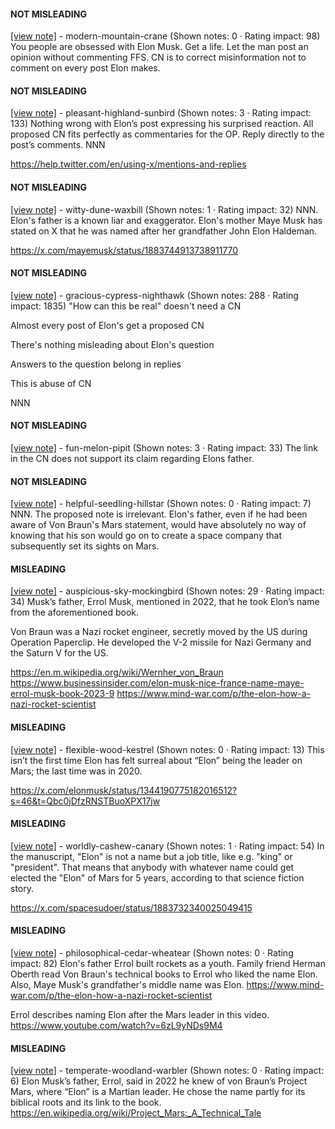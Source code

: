 #### NOT MISLEADING

[[view note]](https://x.com/i/birdwatch/n/1883943592646807787) - modern-mountain-crane (Shown notes: 0 · Rating impact: 98)
You people are obsessed with Elon Musk. Get a life. Let the man post an opinion without commenting FFS. CN is to correct misinformation not to comment on every post Elon makes. 

#### NOT MISLEADING

[[view note]](https://x.com/i/birdwatch/n/1883890818957934612) - pleasant-highland-sunbird (Shown notes: 3 · Rating impact: 133)
Nothing wrong with Elon’s post expressing his  surprised reaction.
All proposed CN fits perfectly as commentaries for the OP. Reply directly to the post’s comments. NNN

https://help.twitter.com/en/using-x/mentions-and-replies

#### NOT MISLEADING

[[view note]](https://x.com/i/birdwatch/n/1883867920612106690) - witty-dune-waxbill (Shown notes: 1 · Rating impact: 32)
NNN. Elon's father is a known liar and exaggerator. Elon's mother Maye Musk has stated on X that he was named after her grandfather John Elon Haldeman.

https://x.com/mayemusk/status/1883744913738911770

#### NOT MISLEADING

[[view note]](https://x.com/i/birdwatch/n/1883778043388584358) - gracious-cypress-nighthawk (Shown notes: 288 · Rating impact: 1835)
"How can this be real" doesn't need a CN

Almost every post of Elon's get a proposed CN

There's nothing misleading about Elon's question 

Answers to the question belong in replies

This is abuse of CN

NNN


#### NOT MISLEADING

[[view note]](https://x.com/i/birdwatch/n/1883749626404118873) - fun-melon-pipit (Shown notes: 3 · Rating impact: 33)
The link in the CN does not support its claim regarding Elons father. 

#### NOT MISLEADING

[[view note]](https://x.com/i/birdwatch/n/1883748936046784769) - helpful-seedling-hillstar (Shown notes: 0 · Rating impact: 7)
NNN. The proposed note is irrelevant. Elon's father, even if he had been aware of Von Braun's Mars statement, would have absolutely no way of knowing that his son would go on to create a space company that subsequently set its sights on Mars. 

#### MISLEADING

[[view note]](https://x.com/i/birdwatch/n/1883867536787173461) - auspicious-sky-mockingbird (Shown notes: 29 · Rating impact: 34)
Musk’s father, Errol Musk, mentioned in 2022, that he took Elon’s name from the aforementioned book.

Von Braun was a Nazi rocket engineer, secretly moved by the US during Operation Paperclip. He developed the V-2 missile for Nazi Germany and the Saturn V for the US. 

https://en.m.wikipedia.org/wiki/Wernher_von_Braun
https://www.businessinsider.com/elon-musk-nice-france-name-maye-errol-musk-book-2023-9
https://www.mind-war.com/p/the-elon-how-a-nazi-rocket-scientist

#### MISLEADING

[[view note]](https://x.com/i/birdwatch/n/1883859899945504925) - flexible-wood-kestrel (Shown notes: 0 · Rating impact: 13)
This isn’t the first time Elon has felt surreal about “Elon” being the leader on Mars; the last time was in 2020.

https://x.com/elonmusk/status/1344190775182016512?s=46&t=Qbc0jDfzRNSTBuoXPX17jw

#### MISLEADING

[[view note]](https://x.com/i/birdwatch/n/1883826890126877139) - worldly-cashew-canary (Shown notes: 1 · Rating impact: 54)
In the manuscript, "Elon" is not a name but a job title, like e.g. "king" or "president". 
That means that anybody with whatever name could get elected the "Elon" of Mars for 5 years, according to that science fiction story.

https://x.com/spacesudoer/status/1883732340025049415

#### MISLEADING

[[view note]](https://x.com/i/birdwatch/n/1883771224985084064) - philosophical-cedar-wheatear (Shown notes: 0 · Rating impact: 82)
Elon's father Errol built rockets as a youth. Family friend Herman  Oberth read Von Braun's technical books to Errol who liked the name Elon. Also, Maye Musk's grandfather's middle name was Elon.
https://www.mind-war.com/p/the-elon-how-a-nazi-rocket-scientist

Errol describes naming Elon after the Mars leader in this video. 
https://www.youtube.com/watch?v=6zL9yNDs9M4

#### MISLEADING

[[view note]](https://x.com/i/birdwatch/n/1883744491330256897) - temperate-woodland-warbler (Shown notes: 0 · Rating impact: 6)
Elon Musk’s father, Errol, said in 2022 he knew of von Braun’s Project Mars, where “Elon” is a Martian leader. He chose the name partly for its biblical roots and its link to the book.
https://en.wikipedia.org/wiki/Project_Mars:_A_Technical_Tale

